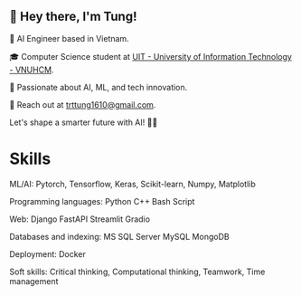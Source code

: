 ## 👋 Hey there, I'm Tung!

🚀 AI Engineer based in Vietnam.

🎓 Computer Science student at [UIT - University of Information Technology - VNUHCM](https://www.uit.edu.vn).

🌟 Passionate about AI, ML, and tech innovation.

📧 Reach out at [trttung1610@gmail.com](mailto:trttung1610@gmail.com).

Let's shape a smarter future with AI! 🤖✨

# Skills 

ML/AI: Pytorch, Tensorflow, Keras, Scikit-learn, Numpy, Matplotlib

Programming languages: Python  C++ Bash Script

Web: Django FastAPI Streamlit Gradio

Databases and indexing: MS SQL Server MySQL MongoDB 

Deployment: Docker 

Soft skills: Critical thinking, Computational thinking, Teamwork, Time management
